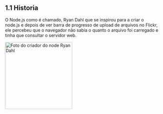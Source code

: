 ## 1.1 Historia

O Node.js como é chamado, Ryan Dahl que se inspirou para a criar o node.js e depois de ver barra de progresso de upload de arquivos no Flickr, ele percebeu que o navegador não sabia o quanto o arquivo foi carregado e tinha que consultar o servidor web.

<img src="../img/autor_node.jpg" alt="Foto do criador do node Ryan Dahl" width="220"/>

